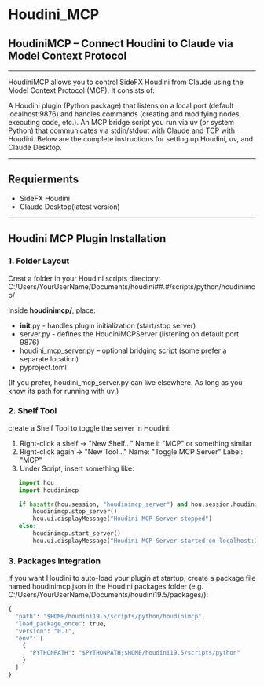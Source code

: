 # Houdini_MCP
## HoudiniMCP – Connect Houdini to Claude via Model Context Protocol

---
HoudiniMCP allows you to control SideFX Houdini from Claude using the Model Context Protocol (MCP). It consists of:

A Houdini plugin (Python package) that listens on a local port (default localhost:9876) and handles commands (creating and modifying nodes, executing code, etc.).
An MCP bridge script you run via uv (or system Python) that communicates via stdin/stdout with Claude and TCP with Houdini.
Below are the complete instructions for setting up Houdini, uv, and Claude Desktop.

---

## Requierments
- SideFX Houdini
- Claude Desktop(latest version)

---

## Houdini MCP Plugin Installation

### 1. Folder Layout
Creat a folder in your Houdini scripts directory:
C:/Users/YourUserName/Documents/houdini##.#/scripts/python/houdinimcp/

Inside **houdinimcp/**, place:
- __init__.py - handles plugin initialization (start/stop server)
- server.py - defines the HoudiniMCPServer (listening on default port 9876)
- houdini_mcp_server.py – optional bridging script (some prefer a separate location)
- pyproject.toml

(If you prefer, houdini_mcp_server.py can live elsewhere. As long as you know its path for running with uv.)

### 2. Shelf Tool
create a Shelf Tool to toggle the server in Houdini:
1. Right-click a shelf → "New Shelf..."
Name it "MCP" or something similar
2. Right-click again → "New Tool..." Name: "Toggle MCP Server" Label: "MCP"
3. Under Script, insert something like:
~~~ python
   import hou
   import houdinimcp

   if hasattr(hou.session, "houdinimcp_server") and hou.session.houdinimcp_server:
       houdinimcp.stop_server()
       hou.ui.displayMessage("Houdini MCP Server stopped")
   else:
       houdinimcp.start_server()
       hou.ui.displayMessage("Houdini MCP Server started on localhost:9876")
~~~

### 3. Packages Integration
If you want Houdini to auto-load your plugin at startup, create a package file named houdinimcp.json in the Houdini packages folder (e.g. C:/Users/YourUserName/Documents/houdini19.5/packages/):
~~~ python
{
  "path": "$HOME/houdini19.5/scripts/python/houdinimcp",
  "load_package_once": true,
  "version": "0.1",
  "env": [
    {
      "PYTHONPATH": "$PYTHONPATH;$HOME/houdini19.5/scripts/python"
    }
  ]
}
~~~




